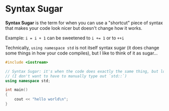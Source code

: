 # Syntax Sugar

**Syntax Sugar** is the term for when you can use a "shortcut" piece of syntax that makes your code look nicer but doesn't change how it works.

Example: `i = i + 1` can be sweetened to `i += 1` or to `++i`

Technically, `using namespace std` is not itself syntax sugar (it does change some things in how your code compiles), but I like to think of it as sugar...

```cpp
#include <iostream>

// Syntax Sugar: it's when the code does exactly the same thing, but looks nicer ("sweeter" syntax)
// (I don't want to have to manually type out `std::`)
using namespace std;

int main()
{
    cout << "hello world\n";
}
```
